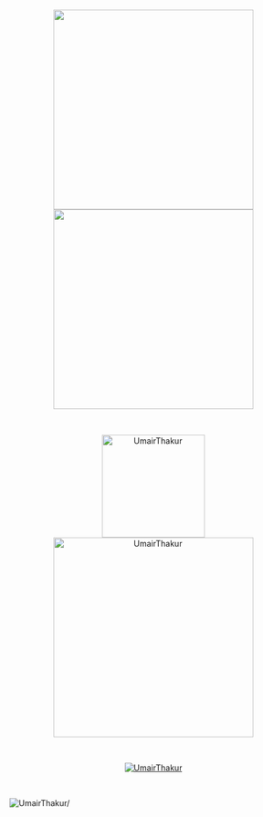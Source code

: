 <!---![UmairThakur_Welcomes_You](https://user-images.githubusercontent.com/81063457/214100291-4f1268ce-693a-4a21-8f08-f2f52e257bdc.png)--->
<!---
- 👀 I’m interested in AI
- 🌱 I’m currently learning Data Science
- 💞️ I’m looking to collaborate on AI/ML Projects
- 📫 How to reach me - https://www.linkedin.com/in/umairthakur/ 
--->
<br>
<!---
UmairThakur/UmairThakur is a ✨ special ✨ repository because its `README.md` (this file) appears on your GitHub profile.
You can click the Preview link to take a look at your changes.--->
<p align="center">
	<img width="350em" src="https://github-readme-streak-stats.herokuapp.com/?user=UmairThakur&include_all_commits=true&hide_border=true&theme=radical"/>
	<img width="350em" src="https://github-readme-stats.vercel.app/api?username=UmairThakur&show_icons=true&include_all_commits=true&count_private=true&hide_border=true&theme=radical" />
	<img width="350em"/>
</p>
<br>


<!--<summary><b>🔎 Github Profile Details </b></summary>--->
<p align="center">
	<img height="180em" src="https://github-profile-summary-cards.vercel.app/api/cards/profile-details?username=UmairThakur&theme=radical" alt="UmairThakur" />
	<img width="350em" src="https://github-readme-stats.vercel.app/api/top-langs?username=UmairThakur&show_icons=true&theme=radical&locale=en&layout=compact" alt="UmairThakur" align="top" />
	</p>
<br>


<!--<summary><b>🏆 Github Achievements</b></summary>--->
<p align="center"> <a href="https://github.com/ryo-ma/github-profile-trophy"><img src="https://github-profile-trophy.vercel.app/?username=UmairThakur&theme=darkhub&column=7" alt="UmairThakur" /></a> </p>
<br>

<p align="left"> <img src="https://komarev.com/ghpvc/?username=UmairThakur&style=flat&color=blueviolet" alt=UmairThakur/> </p>
